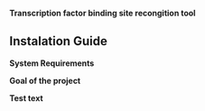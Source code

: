 **Transcription factor binding site recongition tool**


## **Instalation Guide** ##

**System Requirements**

**Goal of the project**

**Test text**

